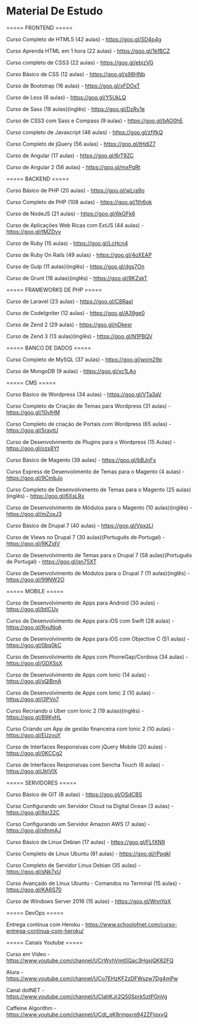 # Material De Estudo

===== FRONTEND =====

Curso Completo de HTML5 (42 aulas) - https://goo.gl/SD4p4g

Curso Aprenda HTML em 1 hora (22 aulas) - https://goo.gl/1kfBCZ

Curso completo de CSS3 (22 aulas) - https://goo.gl/ebjzVG

Curso Básico de CSS (12 aulas) - https://goo.gl/s98HNb

Curso de Bootstrap (16 aulas) - https://goo.gl/xFDOxT

Curso de Less (6 aulas) - https://goo.gl/Y5UkLQ

Curso de Sass (18 aulas)(inglês) - https://goo.gl/DzRv1e

Curso de CSS3 com Sass e Compass (9 aulas) - https://goo.gl/bAO0hE

Curso completo de Javascript (46 aulas) - https://goo.gl/zfjfkQ

Curso Completo de jQuery (56 aulas) - https://goo.gl/tHdIZ7

Curso de Angular (17 aulas) - https://goo.gl/6rT9ZC

Curso de Angular 2 (56 aulas) - https://goo.gl/mxPqRt

===== BACKEND =====

Curso Básico de PHP (20 aulas) - https://goo.gl/wLra9o

Curso Completo de PHP (108 aulas) - https://goo.gl/1th6ok

Curso de NodeJS (21 aulas) - https://goo.gl/6kGFk6

Curso de Aplicações Web Ricas com ExtJS (44 aulas) - https://goo.gl/tMZDvv

Curso de Ruby (15 aulas) - https://goo.gl/LcHcn4

Curso de Ruby On Rails (49 aulas) - https://goo.gl/4oXEAP

Curso de Gulp (11 aulas)(inglês) - https://goo.gl/dgs7On

Curso de Grunt (16 aulas)(inglês) - https://goo.gl/8KZskT

===== FRAMEWORKS DE PHP =====

Curso de Laravel (23 aulas) - https://goo.gl/C8RaxI

Curso de CodeIgniter (12 aulas) - https://goo.gl/A39ge0

Curso de Zend 2 (29 aulas) - https://goo.gl/nDkesr

Curso de Zend 3 (13 aulas)(inglês) - https://goo.gl/N1PBQV

===== BANCO DE DADOS =====

Curso Completo de MySQL (37 aulas) - https://goo.gl/wom29p

Curso de MongoDB (9 aulas) - https://goo.gl/xc1LAo

===== CMS =====

Curso Básico de Wordpress (34 aulas) - https://goo.gl/VTa3aV

Curso Completo de Criação de Temas para Wordpress (31 aulas) - https://goo.gl/10vlHM

Curso Completo de criação de Portais com Wordpress (65 aulas) - https://goo.gl/5ravtU

Curso de Desenvolvimento de Plugins para o Wordpress (15 Aulas) - https://goo.gl/ozs8Yf

Curso Básico de Magento (39 aulas) - https://goo.gl/bBJnFx

Curso Express de Desenvolimento de Temas para o Magento (4 aulas) - https://goo.gl/9CmbJo

Curso Completo de Desenvolvimento de Temas para o Magento (25 aulas)(inglês) - https://goo.gl/6XsLRx

Curso de Desenvolvimento de Módulos para o Magento (10 aulas)(inglês) - https://goo.gl/mZoxJ3

Curso Básico de Drupal 7 (40 aulas) - https://goo.gl/VpxzLl

Curso de Views no Drupal 7 (30 aulas)(Português de Portugal) - https://goo.gl/RKZidV

Curso de Desenvolvimento de Temas para o Drupal 7 (58 aulas)(Português de Portugal) - https://goo.gl/qn75XT

Curso de Desenvolvimento de Módulos para o Drupal 7 (11 aulas)(inglês) - https://goo.gl/99NW2O

===== MOBILE =====

Curso de Desenvolvimento de Apps para Android (30 aulas) - https://goo.gl/btlCUv

Curso de Desenvolvimento de Apps para iOS com Swift (28 aulas) - https://goo.gl/RyuNoA

Curso de Desenvolvimento de Apps para iOS com Objective C (51 aulas) - https://goo.gl/0bq0kC

Curso de Desenvolvimento de Apps com PhoneGap/Cordova (34 aulas) - https://goo.gl/GDXSsX

Curso de Desenvolvimento de Apps com Ionic (14 aulas) - https://goo.gl/xQlBmA

Curso de Desenvolvimento de Apps com Ionic 2 (10 aulas) - https://goo.gl/i3PVo7

Curso Recriando o Uber com Ionic 2 (19 aulas)(inglês) - https://goo.gl/B9KyHL

Curso Criando um App de gestão financeira com Ionic 2 (10 aulas) - https://goo.gl/EUzvuY

Curso de Interfaces Responsivas com jQuery Mobile (20 aulas) - https://goo.gl/0KCCg2

Curso de Interfaces Responsivas com Sencha Touch (6 aulas) - https://goo.gl/JktVlX

===== SERVIDORES =====

Curso Básico de GIT (8 aulas) - https://goo.gl/OSdCBS

Curso Configurando um Servidor Cloud na Digital Ocean (3 aulas) - https://goo.gl/8sr22C

Curso Configurando um Servidor Amazon AWS (7 aulas) - https://goo.gl/qfnmAJ

Curso Básico de Linux Debian (17 aulas) - https://goo.gl/FLfXN9

Curso Completo de Linux Ubuntu (81 aulas) - https://goo.gl/rPpgkl

Curso Completo de Servidor Linux Debian (35 aulas) - https://goo.gl/sNk7xU

Curso Avançado de Linux Ubuntu - Comandos no Terminal (15 aulas) - https://goo.gl/KA6S70

Curso de Windows Server 2016 (15 aulas) - https://goo.gl/WnnYqX

===== DevOps =====

Entrega contínua com Heroku - https://www.schoolofnet.com/curso-entrega-continua-com-heroku/

===== Canais Youtube =====

Curso em Vídeo - https://www.youtube.com/channel/UCrWvhVmt0Qac3HgsjQK62FQ

Alura - https://www.youtube.com/channel/UCo7EHzKF2zDFWszw7Dg4mPw

Canal dotNET - https://www.youtube.com/channel/UCIahKJr2Q50Sprk5ztPGnVg

Caffeine Algorithm - https://www.youtube.com/channel/UCdt_qK8rmpxrq942ZFIqxvQ


